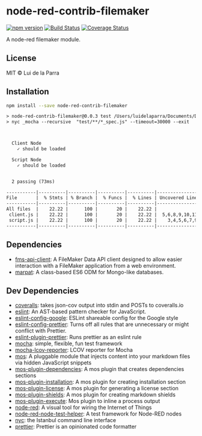 <!--@'# ' + pkg.name-->
# node-red-contrib-filemaker
<!--/@-->

<!--@shields('npm', 'travis', 'coveralls')-->
[![npm version](https://img.shields.io/npm/v/node-red-contrib-filemaker.svg)](https://www.npmjs.com/package/node-red-contrib-filemaker) [![Build Status](https://img.shields.io/travis/Luidog/node-red-contrib-filemaker/master.svg)](https://travis-ci.org/Luidog/node-red-contrib-filemaker) [![Coverage Status](https://img.shields.io/coveralls/Luidog/node-red-contrib-filemaker/master.svg)](https://coveralls.io/r/Luidog/node-red-contrib-filemaker?branch=master)
<!--/@-->

<!--@pkg.description-->
A node-red filemaker module.
<!--/@-->

<!--@license()-->
## License

MIT © Lui de la Parra
<!--/@-->

<!--@installation()-->
## Installation

```sh
npm install --save node-red-contrib-filemaker
```
<!--/@-->

<!--@execute('npm run test',[])-->
```default
> node-red-contrib-filemaker@0.0.3 test /Users/luidelaparra/Documents/Development/node-red-contrib-filemaker
> nyc _mocha --recursive  "test/**/*_spec.js" --timeout=30000 --exit



  Client Node
    ✓ should be loaded

  Script Node
    ✓ should be loaded


  2 passing (73ms)

-----------|----------|----------|----------|----------|-------------------|
File       |  % Stmts | % Branch |  % Funcs |  % Lines | Uncovered Line #s |
-----------|----------|----------|----------|----------|-------------------|
All files  |    22.22 |      100 |       20 |    22.22 |                   |
 client.js |    22.22 |      100 |       20 |    22.22 |  5,6,8,9,10,11,12 |
 script.js |    22.22 |      100 |       20 |    22.22 |    3,4,5,6,7,9,10 |
-----------|----------|----------|----------|----------|-------------------|
```
<!--/@-->

<!--@dependencies()-->
## <a name="dependencies">Dependencies</a>

- [fms-api-client](https://github.com/Luidog/fms-api-client): A FileMaker Data API client designed to allow easier interaction with a FileMaker application from a web environment.
- [marpat](https://github.com/luidog/marpat): A class-based ES6 ODM for Mongo-like databases.

<!--/@-->

<!--@devDependencies()-->
## <a name="dev-dependencies">Dev Dependencies</a>

- [coveralls](https://github.com/nickmerwin/node-coveralls): takes json-cov output into stdin and POSTs to coveralls.io
- [eslint](https://github.com/eslint/eslint): An AST-based pattern checker for JavaScript.
- [eslint-config-google](https://github.com/google/eslint-config-google): ESLint shareable config for the Google style
- [eslint-config-prettier](https://github.com/prettier/eslint-config-prettier): Turns off all rules that are unnecessary or might conflict with Prettier.
- [eslint-plugin-prettier](https://github.com/prettier/eslint-plugin-prettier): Runs prettier as an eslint rule
- [mocha](https://github.com/mochajs/mocha): simple, flexible, fun test framework
- [mocha-lcov-reporter](https://github.com/StevenLooman/mocha-lcov-reporter): LCOV reporter for Mocha
- [mos](https://github.com/mosjs/mos): A pluggable module that injects content into your markdown files via hidden JavaScript snippets
- [mos-plugin-dependencies](https://github.com/mosjs/mos/tree/master/packages/mos-plugin-dependencies): A mos plugin that creates dependencies sections
- [mos-plugin-installation](https://github.com/mosjs/mos/tree/master/packages/mos-plugin-installation): A mos plugin for creating installation section
- [mos-plugin-license](https://github.com/mosjs/mos-plugin-license): A mos plugin for generating a license section
- [mos-plugin-shields](https://github.com/mosjs/mos/tree/master/packages/mos-plugin-shields): A mos plugin for creating markdown shields
- [mos-plugin-execute](https://github.com/team-767/mos-plugin-execute): Mos plugin to inline a process output
- [node-red](https://github.com/node-red/node-red): A visual tool for wiring the Internet of Things
- [node-red-node-test-helper](https://github.com/node-red/node-red-node-test-helper): A test framework for Node-RED nodes
- [nyc](https://github.com/istanbuljs/nyc): the Istanbul command line interface
- [prettier](https://github.com/prettier/prettier): Prettier is an opinionated code formatter

<!--/@-->
